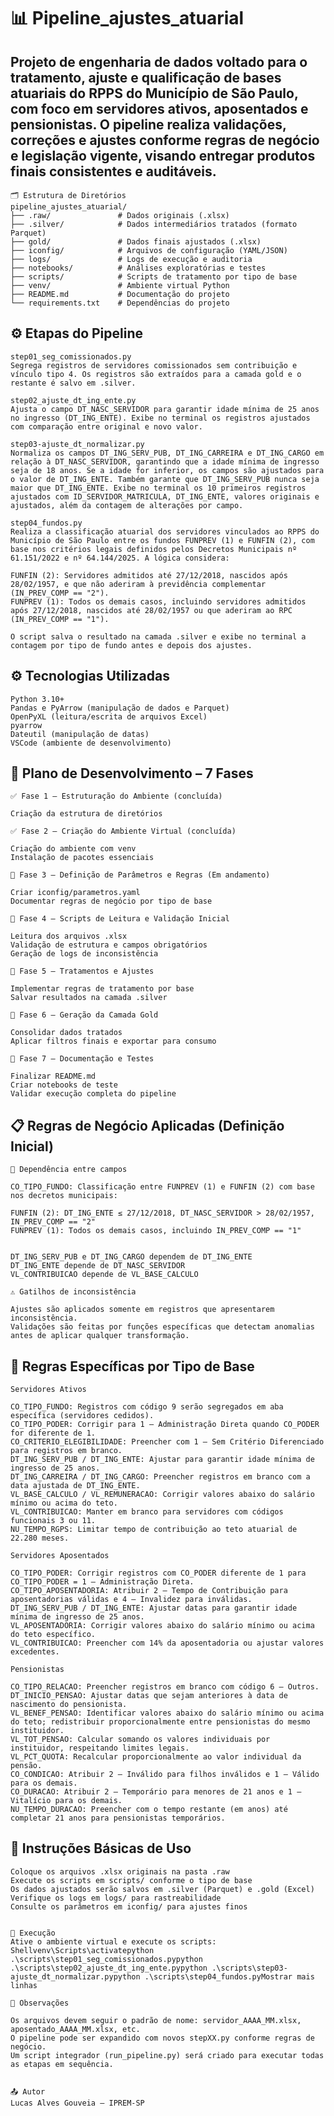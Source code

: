 # 📊 Pipeline_ajustes_atuarial

## Projeto de engenharia de dados voltado para o tratamento, ajuste e qualificação de bases atuariais do RPPS do Município de São Paulo, com foco em servidores ativos, aposentados e pensionistas. O pipeline realiza validações, correções e ajustes conforme regras de negócio e legislação vigente, visando entregar produtos finais consistentes e auditáveis.

    🗂️ Estrutura de Diretórios
    pipeline_ajustes_atuarial/
    ├── .raw/               # Dados originais (.xlsx)
    ├── .silver/            # Dados intermediários tratados (formato Parquet)
    ├── gold/               # Dados finais ajustados (.xlsx)
    ├── iconfig/            # Arquivos de configuração (YAML/JSON)
    ├── logs/               # Logs de execução e auditoria
    ├── notebooks/          # Análises exploratórias e testes
    ├── scripts/            # Scripts de tratamento por tipo de base
    ├── venv/               # Ambiente virtual Python
    ├── README.md           # Documentação do projeto
    └── requirements.txt    # Dependências do projeto


## ⚙️ Etapas do Pipeline
    step01_seg_comissionados.py
    Segrega registros de servidores comissionados sem contribuição e vínculo tipo 4. Os registros são extraídos para a camada gold e o restante é salvo em .silver.
    
    step02_ajuste_dt_ing_ente.py
    Ajusta o campo DT_NASC_SERVIDOR para garantir idade mínima de 25 anos no ingresso (DT_ING_ENTE). Exibe no terminal os registros ajustados com comparação entre original e novo valor.
    
    step03-ajuste_dt_normalizar.py
    Normaliza os campos DT_ING_SERV_PUB, DT_ING_CARREIRA e DT_ING_CARGO em relação à DT_NASC_SERVIDOR, garantindo que a idade mínima de ingresso seja de 18 anos. Se a idade for inferior, os campos são ajustados para o valor de DT_ING_ENTE. Também garante que DT_ING_SERV_PUB nunca seja maior que DT_ING_ENTE. Exibe no terminal os 10 primeiros registros ajustados com ID_SERVIDOR_MATRICULA, DT_ING_ENTE, valores originais e ajustados, além da contagem de alterações por campo.
    
    step04_fundos.py
    Realiza a classificação atuarial dos servidores vinculados ao RPPS do Município de São Paulo entre os fundos FUNPREV (1) e FUNFIN (2), com base nos critérios legais definidos pelos Decretos Municipais nº 61.151/2022 e nº 64.144/2025. A lógica considera:

    FUNFIN (2): Servidores admitidos até 27/12/2018, nascidos após 28/02/1957, e que não aderiram à previdência complementar (IN_PREV_COMP == "2").
    FUNPREV (1): Todos os demais casos, incluindo servidores admitidos após 27/12/2018, nascidos até 28/02/1957 ou que aderiram ao RPC (IN_PREV_COMP == "1").

    O script salva o resultado na camada .silver e exibe no terminal a contagem por tipo de fundo antes e depois dos ajustes.

## ⚙️ Tecnologias Utilizadas

    Python 3.10+
    Pandas e PyArrow (manipulação de dados e Parquet)
    OpenPyXL (leitura/escrita de arquivos Excel)
    pyarrow
    Dateutil (manipulação de datas)
    VSCode (ambiente de desenvolvimento)


## 📅 Plano de Desenvolvimento – 7 Fases
    ✅ Fase 1 – Estruturação do Ambiente (concluída)

    Criação da estrutura de diretórios

    ✅ Fase 2 – Criação do Ambiente Virtual (concluída)

    Criação do ambiente com venv
    Instalação de pacotes essenciais

    🔄 Fase 3 – Definição de Parâmetros e Regras (Em andamento)

    Criar iconfig/parametros.yaml
    Documentar regras de negócio por tipo de base

    🔄 Fase 4 – Scripts de Leitura e Validação Inicial

    Leitura dos arquivos .xlsx
    Validação de estrutura e campos obrigatórios
    Geração de logs de inconsistência

    🔄 Fase 5 – Tratamentos e Ajustes

    Implementar regras de tratamento por base
    Salvar resultados na camada .silver

    🔄 Fase 6 – Geração da Camada Gold

    Consolidar dados tratados
    Aplicar filtros finais e exportar para consumo

    🔄 Fase 7 – Documentação e Testes

    Finalizar README.md
    Criar notebooks de teste
    Validar execução completa do pipeline


## 📋 Regras de Negócio Aplicadas (Definição Inicial)
    🔄 Dependência entre campos

    CO_TIPO_FUNDO: Classificação entre FUNPREV (1) e FUNFIN (2) com base nos decretos municipais:

    FUNFIN (2): DT_ING_ENTE ≤ 27/12/2018, DT_NASC_SERVIDOR > 28/02/1957, IN_PREV_COMP == "2"
    FUNPREV (1): Todos os demais casos, incluindo IN_PREV_COMP == "1"


    DT_ING_SERV_PUB e DT_ING_CARGO dependem de DT_ING_ENTE
    DT_ING_ENTE depende de DT_NASC_SERVIDOR
    VL_CONTRIBUICAO depende de VL_BASE_CALCULO

    ⚠️ Gatilhos de inconsistência

    Ajustes são aplicados somente em registros que apresentarem inconsistência.
    Validações são feitas por funções específicas que detectam anomalias antes de aplicar qualquer transformação.

## 🧾 Regras Específicas por Tipo de Base
    Servidores Ativos

    CO_TIPO_FUNDO: Registros com código 9 serão segregados em aba específica (servidores cedidos).
    CO_TIPO_PODER: Corrigir para 1 – Administração Direta quando CO_PODER for diferente de 1.
    CO_CRITERIO_ELEGIBILIDADE: Preencher com 1 – Sem Critério Diferenciado para registros em branco.
    DT_ING_SERV_PUB / DT_ING_ENTE: Ajustar para garantir idade mínima de ingresso de 25 anos.
    DT_ING_CARREIRA / DT_ING_CARGO: Preencher registros em branco com a data ajustada de DT_ING_ENTE.
    VL_BASE_CALCULO / VL_REMUNERACAO: Corrigir valores abaixo do salário mínimo ou acima do teto.
    VL_CONTRIBUICAO: Manter em branco para servidores com códigos funcionais 3 ou 11.
    NU_TEMPO_RGPS: Limitar tempo de contribuição ao teto atuarial de 22.280 meses.

    Servidores Aposentados

    CO_TIPO_PODER: Corrigir registros com CO_PODER diferente de 1 para CO_TIPO_PODER = 1 – Administração Direta.
    CO_TIPO_APOSENTADORIA: Atribuir 2 – Tempo de Contribuição para aposentadorias válidas e 4 – Invalidez para inválidas.
    DT_ING_SERV_PUB / DT_ING_ENTE: Ajustar datas para garantir idade mínima de ingresso de 25 anos.
    VL_APOSENTADORIA: Corrigir valores abaixo do salário mínimo ou acima do teto específico.
    VL_CONTRIBUICAO: Preencher com 14% da aposentadoria ou ajustar valores excedentes.

    Pensionistas

    CO_TIPO_RELACAO: Preencher registros em branco com código 6 – Outros.
    DT_INICIO_PENSAO: Ajustar datas que sejam anteriores à data de nascimento do pensionista.
    VL_BENEF_PENSAO: Identificar valores abaixo do salário mínimo ou acima do teto; redistribuir proporcionalmente entre pensionistas do mesmo instituidor.
    VL_TOT_PENSAO: Calcular somando os valores individuais por instituidor, respeitando limites legais.
    VL_PCT_QUOTA: Recalcular proporcionalmente ao valor individual da pensão.
    CO_CONDICAO: Atribuir 2 – Inválido para filhos inválidos e 1 – Válido para os demais.
    CO_DURACAO: Atribuir 2 – Temporário para menores de 21 anos e 1 – Vitalício para os demais.
    NU_TEMPO_DURACAO: Preencher com o tempo restante (em anos) até completar 21 anos para pensionistas temporários.


## 🚀 Instruções Básicas de Uso

    Coloque os arquivos .xlsx originais na pasta .raw
    Execute os scripts em scripts/ conforme o tipo de base
    Os dados ajustados serão salvos em .silver (Parquet) e .gold (Excel)
    Verifique os logs em logs/ para rastreabilidade
    Consulte os parâmetros em iconfig/ para ajustes finos


    🚀 Execução
    Ative o ambiente virtual e execute os scripts:
    Shellvenv\Scripts\activatepython .\scripts\step01_seg_comissionados.pypython .\scripts\step02_ajuste_dt_ing_ente.pypython .\scripts\step03-ajuste_dt_normalizar.pypython .\scripts\step04_fundos.pyMostrar mais linhas

    📌 Observações

    Os arquivos devem seguir o padrão de nome: servidor_AAAA_MM.xlsx, aposentado_AAAA_MM.xlsx, etc.
    O pipeline pode ser expandido com novos stepXX.py conforme regras de negócio.
    Um script integrador (run_pipeline.py) será criado para executar todas as etapas em sequência.


    📤 Autor
    Lucas Alves Gouveia – IPREM-SP